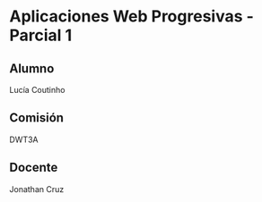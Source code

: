 # Aplicaciones Web Progresivas - Parcial 1

## Alumno
Lucía Coutinho

## Comisión
DWT3A

## Docente
Jonathan Cruz